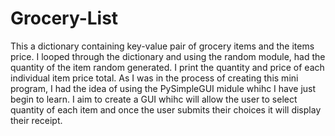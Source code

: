 # Grocery-List
This a dictionary containing key-value pair of grocery items and the items price. I looped through the dictionary and using the random module, had the quantity of the item random generated. I print the quantity and price of each individual item price total. As I was in the process of creating this mini program, I had the idea of using the PySimpleGUI midule whihc I have just begin to learn. I aim to create a GUI whihc will allow the user to select quantity of each item and once the user submits their choices it will display their receipt.

